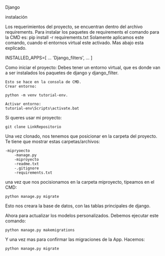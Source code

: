 Django

instalación

Los requerimientos del proyecto, se encuentran dentro del archivo requirements.
Para instalar los paquetes de requirements el comando para la CMD es:
    pip install -r requirements.txt
    Solamente aplicamos este comando, cuando el entornos virtual este activado. Mas abajo esta explicado.

INSTALLED_APPS=[
...
'Django_filters',
...
]


Como iniciar el proyecto:
Debes tener un entorno virtual, que es donde van a ser instalados los paquetes de django y django_filter.

    Esto se hace en la consola de CMD.
    Crear entorno:

    python -m venv tutorial-env.

    Activar entorno:
    tutorial-env\Scripts\activate.bat

Si queres usar mi proyecto:

    git clone LinkRepositorio

Una vez clonado, nos tenemos que posicionar en la carpeta del proyecto. Te tiene que mostrar estas carpetas/archivos:

    -mipryoecto
        -manage.py
        -miproyecto
        -readme.txt
        -.gitignore
        -requirements.txt

una vez que nos pocisionamos en la carpeta miproyecto, tipeamos en el CMD:

    python manage.py migrate

Esto nos creara la base de datos, con las tablas principales de django.

Ahora para actualizar los modelos personalizados. Debemos ejecutar este comando:

    python manage.py makemigrations

Y una vez mas para confirmar las migraciones de la App. Hacemos:

    python manage.py migrate
